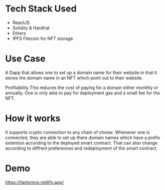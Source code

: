 # Tech Stack Used
 - ReactJS
 - Solidity & Hardhat 
 - Ethers
 - IPFS Filecoin for NFT storage

# Use Case
A Dapp that allows one to set up a domain name for their website in that it stores the domain name in an NFT which point out to their website.

Profitability
This reduces the cost of paying for a domain either monthly or annually. 
One is only able to pay for deployment gas and a small fee for the NFT.

# How it works
It supports crypto connection to any chain of choise.
Whenever one is connected, they are able to set up there domain names which have a prefix extention according to the deployed smart contract.
That can also change according to diffrent preferences and redeployment of the smart contract.

# Demo
https://fantomns.netlify.app/
